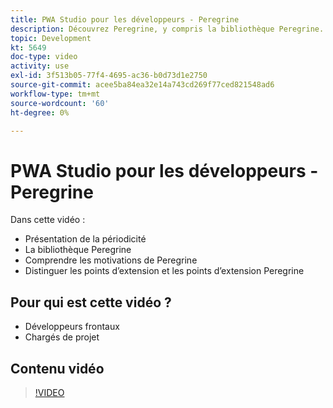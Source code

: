 ```yaml
---
title: PWA Studio pour les développeurs - Peregrine
description: Découvrez Peregrine, y compris la bibliothèque Peregrine. Comprenez les motivations sous-jacentes ​ les différences entre les crochets et les talons de Peregrine.
topic: Development
kt: 5649
doc-type: video
activity: use
exl-id: 3f513b05-77f4-4695-ac36-b0d73d1e2750
source-git-commit: acee5ba84ea32e14a743cd269f77ced821548ad6
workflow-type: tm+mt
source-wordcount: '60'
ht-degree: 0%

---
```


# PWA Studio pour les développeurs - Peregrine

Dans cette vidéo :

- Présentation de la périodicité
- La bibliothèque Peregrine
- Comprendre les motivations de Peregrine
- Distinguer les points d’extension et les points d’extension Peregrine

## Pour qui est cette vidéo ?

- Développeurs frontaux
- Chargés de projet

## Contenu vidéo

>[!VIDEO](https://video.tv.adobe.com/v/35720?quality=12&learn=on)
